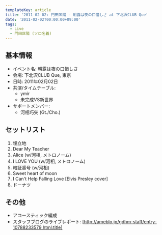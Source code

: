 ```yaml
---
templateKey: article
title: '2011-02-02: 門田匡陽 - 朝露は夜の口惜しさ at 下北沢CLUB Que'
date: '2011-02-02T00:00:00+09:00'
tags:
  - Live
  - 門田匡陽 (ソロ名義)
---
```

## 基本情報

* イベント名: 朝露は夜の口惜しさ
* 会場: 下北沢CLUB Que, 東京
* 日時: 2011年02月02日
* 共演/タイムテーブル:
  * ymir
  * 未完成VS新世界 
* サポートメンバー:
  * 河相巧矢 (Gt./Cho.)

## セットリスト

1. 埋立地
1. Dear My Teacher
1. Alice (w/河相, メトロノーム)
1. I LOVE YOU (w/河相, メトロノーム)
1. 暗証番号 (w/河相)
1. Sweet heart of moon
1. I Can't Help Falling Love [Elvis Presley cover]
1. ドーナツ

## その他

* アコースティック編成
* スタッフブログのライブレポート: [http://ameblo.jp/gdhm-staff/entry-10788233579.html:title]
